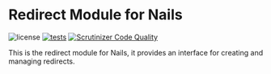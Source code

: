 # Redirect Module for Nails

![license](https://img.shields.io/badge/license-MIT-green.svg)
[![tests](https://github.com/nails/module-redirect/actions/workflows/build_and_test.yml/badge.svg )](https://github.com/nails/module-redirect/actions)
[![Scrutinizer Code Quality](https://scrutinizer-ci.com/g/nails/module-redirect/badges/quality-score.png)](https://scrutinizer-ci.com/g/nails/module-redirect)

This is the redirect module for Nails, it provides an interface for creating and managing redirects.
